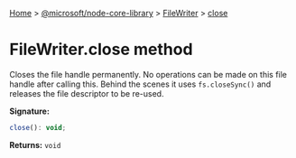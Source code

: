 [Home](./index) &gt; [@microsoft/node-core-library](./node-core-library.md) &gt; [FileWriter](./node-core-library.filewriter.md) &gt; [close](./node-core-library.filewriter.close.md)

# FileWriter.close method

Closes the file handle permanently. No operations can be made on this file handle after calling this. Behind the scenes it uses `fs.closeSync()` and releases the file descriptor to be re-used.

**Signature:**
```javascript
close(): void;
```
**Returns:** `void`

